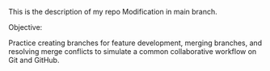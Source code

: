 This is the description of my repo
Modification in main branch.

Objective:

Practice creating branches for feature development, merging branches, and resolving merge conflicts to simulate a common collaborative workflow on Git and GitHub. 
